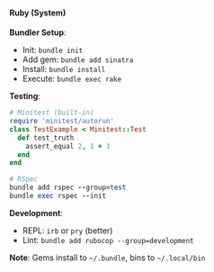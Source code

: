 #### Ruby (System)

**Bundler Setup**:
- Init: `bundle init`
- Add gem: `bundle add sinatra`
- Install: `bundle install`
- Execute: `bundle exec rake`

**Testing**:
```ruby
# Minitest (built-in)
require 'minitest/autorun'
class TestExample < Minitest::Test
  def test_truth
    assert_equal 2, 1 + 1
  end
end

# RSpec
bundle add rspec --group=test
bundle exec rspec --init
```

**Development**:
- REPL: `irb` or `pry` (better)
- Lint: `bundle add rubocop --group=development`

**Note**: Gems install to `~/.bundle`, bins to `~/.local/bin`
